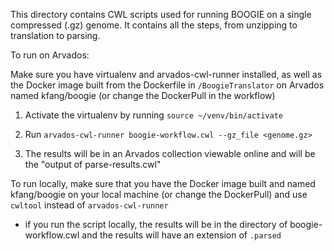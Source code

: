 This directory contains CWL scripts used for running BOOGIE on a single compressed (.gz) genome. It contains all the steps, from unzipping to translation to parsing.

To run on Arvados:

Make sure you have virtualenv and arvados-cwl-runner installed, as well as the Docker image built from the Dockerfile in `/BoogieTranslator` on Arvados named kfang/boogie (or change the DockerPull in the workflow)

1. Activate the virtualenv by running `source ~/venv/bin/activate`

2. Run `arvados-cwl-runner boogie-workflow.cwl --gz_file <genome.gz>`

3. The results will be in an Arvados collection viewable online and will be the "output of parse-results.cwl"

To run locally, make sure that you have the Docker image built and named kfang/boogie on your local machine (or change the DockerPull) and 
use `cwltool` instead of `arvados-cwl-runner`

* if you run the script locally, the results will be in the directory of boogie-workflow.cwl and the results will have an extension of `.parsed`

